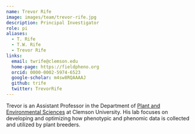 ```yaml
---
name: Trevor Rife
image: images/team/trevor-rife.jpg
description: Principal Investigator
role: pi
aliases:
  - T. Rife
  - T.W. Rife
  - Trevor Rife
links:
  email: twrife@clemson.edu
  home-page: https://fieldpheno.org
  orcid: 0000-0002-5974-6523
  google-scholar: m4sw8RQAAAAJ
  github: trife
  twitter: TrevorRife
---
```


Trevor is an Assistant Professor in the Department of [Plant and Environmental Sciences](https://www.clemson.edu/cafls/plant-environmental-sciences/index.html) at Clemson University. His lab focuses on developing and optimizing how phenotypic and phenomic data is collected and utilized by plant breeders.
